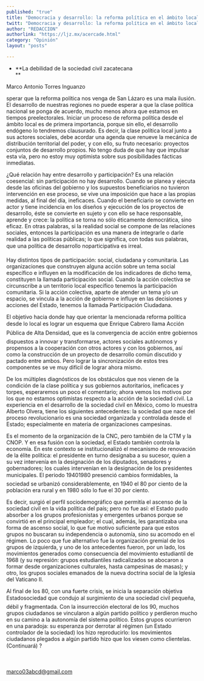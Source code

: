 ```yaml
---
published: "true"
title: "Democracia y desarrollo: la reforma política en el ámbito local"
twitt: "Democracia y desarrollo: la reforma política en el ámbito local"
author: "REDACCION"
authorlink: "https://ljz.mx/acercade.html"
category: "Opinión"
layout: "posts"

---
```


*   **La debilidad de la sociedad civil zacatecana  
    **


  Marco Antonio Torres Inguanzo



  sperar que la reforma política nos venga de San Lázaro es una mala ilusión. El desarrollo de nuestras regiones no puede esperar a que la clase política nacional se ponga de acuerdo, mucho menos ahora que estamos en tiempos preelectorales. Iniciar un proceso de reforma política desde el ámbito local es de primera importancia, porque sin ello, el desarrollo endógeno lo tendremos clausurado. Es decir, la clase política local junto a sus actores sociales, debe acordar una agenda que renueve la mecánica de distribución territorial del poder, y con ello, su fruto necesario: proyectos conjuntos de desarrollo propios. No tengo duda de que hay que impulsar esta vía, pero no estoy muy optimista sobre sus posibilidades fácticas inmediatas.



  ¿Qué relación hay entre desarrollo y participación? Es una relación coesencial: sin participación no hay desarrollo. Cuando se planea y ejecuta desde las oficinas del gobierno y los supuestos beneficiarios no tuvieron intervención en ese proceso, se vive una imposición que hace a las propias medidas, al final del día, ineficaces. Cuando el beneficiario se convierte en actor y tiene incidencia en los diseños y ejecución de los proyectos de desarrollo, éste se convierte en sujeto y con ello se hace responsable, aprende y crece: la política se torna no sólo éticamente democrática, sino eficaz. En otras palabras, si la realidad social se compone de las relaciones sociales, entonces la participación es una manera de integrarle o darle realidad a las políticas públicas; lo que significa, con todas sus palabras, que una política de desarrollo noparticipativa es irreal.



  Hay distintos tipos de participación: social, ciudadana y comunitaria. Las organizaciones que construyen alguna acción sobre un tema social específico e influyen en la modificación de los indicadores de dicho tema, constituyen la llamada participación social. Cuando la acción colectiva se circunscribe a un territorio local específico tenemos la participación comunitaria. Si la acción colectiva, aparte de atender un tema y/o un espacio, se vincula a la acción de gobierno e influye en las decisiones y acciones del Estado, tenemos la llamada Participación Ciudadana.



  El objetivo hacia donde hay que orientar la mencionada reforma política desde lo local es lograr un esquema que Enrique Cabrero llama Acción Pública de Alta Densidad, que es la convergencia de acción entre gobiernos dispuestos a innovar y transformarse, actores sociales autónomos y propensos a la cooperación con otros actores y con los gobiernos, así como la construcción de un proyecto de desarrollo común discutido y pactado entre ambos. Pero lograr la sincronización de estos tres componentes se ve muy difícil de lograr ahora mismo.



  De los múltiples diagnósticos de los obstáculos que nos vienen de la condición de la clase política y sus gobiernos autoritarios, ineficaces y torpes, esperaremos un poco el comentario; ahora vemos los motivos por los que no estamos optimistas respecto a la acción de la sociedad civil. La experiencia en el desarrollo de la sociedad civil en México, como lo muestra Alberto Olvera, tiene los siguientes antecedentes: la sociedad que nace del proceso revolucionario es una sociedad organizada y controlada desde el Estado; especialmente en materia de organizaciones campesinas.



  Es el momento de la organización de la CNC, pero también de la CTM y la CNOP. Y en esa fusión con la sociedad, el Estado también controla la economía. En este contexto se institucionalizó el mecanismo de renovación de la élite política: el presidente en turno designaba a su sucesor, quien a su vez intervenía en la designación de los diputados, senadores y gobernadores; los cuales intervenían en la designación de los presidentes municipales. El periodo 19401980 presenció cambios formidables, la sociedad se urbanizó considerablemente, en 1940 el 80 por ciento de la población era rural y en 1980 sólo lo fue el 30 por ciento.



  Es decir, surgió el perfil sociodemográfico que permitía el ascenso de la sociedad civil en la vida política del país; pero no fue así: el Estado pudo absorber a los grupos profesionistas y emergentes urbanos porque se convirtió en el principal empleador; el cual, además, les garantizaba una forma de ascenso social, lo que fue motivo suficiente para que estos grupos no buscaran su independencia o autonomía, sino su acomodo en el régimen. Lo poco que fue alternativo fue la organización gremial de los grupos de izquierda, y uno de los antecedentes fueron, por un lado, los movimientos generados como consecuencia del movimiento estudiantil de 1968 (y su represión: grupos estudiantiles radicalizados se abocaron a formar desde organizaciones culturales, hasta campesinas de masas); y otro, los grupos sociales emanados de la nueva doctrina social de la Iglesia del Vaticano II.



  Al final de los 80, con una fuerte crisis, se inicia la separación objetiva Estadosociedad que condujo al surgimiento de una sociedad civil pequeña, débil y fragmentada. Con la insurrección electoral de los 90, muchos grupos ciudadanos se vincularon a algún partido político y perdieron mucho en su camino a la autonomía del sistema político. Estos grupos ocurrieron en una paradoja: su esperanza por derrotar al régimen (un Estado controlador de la sociedad) los hizo reproducirlo: los movimientos ciudadanos plegados a algún partido hizo que los viesen como clientelas. (Continuará) ?



   



  marco03abcd@gmail.com

